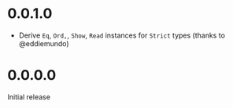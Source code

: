 # 0.0.1.0

* Derive `Eq`, `Ord,`, `Show`, `Read` instances for `Strict` types
  (thanks to @eddiemundo)

# 0.0.0.0

Initial release
